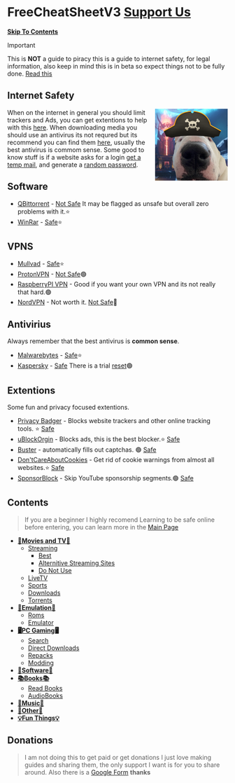 # FreeCheatSheetV3             [Support Us](https://github.com/FreeCheatSheet/FreeCheatSheetGuide/blob/main/README.md#donations)
[**Skip To Contents**](#contents)

> [!IMPORTANT]
> This is **NOT** a guide to piracy this is a guide to internet safety, for legal information, also keep in mind this is in beta so expect things not to be fully done. [Read this](https://github.com/FreeCheatSheet/FreeCheatSheetGuide/blob/main/LICENSE)

## Internet Safety
<img align="right" width="33%" src="https://github.com/FreeCheatSheet/FreeCheatSheetGuide/blob/main/PiracyDog.png">

When on the internet in general you should limit trackers and Ads, you can get extentions to help with this [here](https://github.com/FreeCheatSheet/FreeCheatSheetGuide/blob/main/README.md#extentions). When downloading media you should use an antivirus its not requred but its recommend you can find them [here](https://github.com/FreeCheatSheet/FreeCheatSheetGuide#antivirius), usually the best antivirus is commom sense. Some good to know stuff is if a website asks for a login [get a temp mail](https://temp-mail.org/en/), and generate a [random password](https://www.avast.com/en-us/random-password-generator#pc).

## Software
- [QBittorrent](https://www.qbittorrent.org/download) - [Not Safe](https://www.qbittorrent.org/download) It may be flagged as unsafe but overall zero problems with it.⭐
- [WinRar](https://www.win-rar.com/start.html?&L=0) - [Safe](https://www.urlvoid.com/scan/win-rar.com/)⭐
## VPNS
- [Mullvad](https://mullvad.net/en) - [Safe](https://www.urlvoid.com/scan/mullvad.net/)⭐
- [ProtonVPN](https://protonvpn.com/pricing) - [Not Safe](https://www.urlvoid.com/scan/protonvpn.com/)🟢
- [RaspberryPI VPN](https://www.youtube.com/watch?v=rtUl7BfCNMY) - Good if you want your own VPN and its not really that hard.🟢
- [NordVPN](https://nordvpn.com/) - Not worth it. [Not Safe](https://www.urlvoid.com/scan/nordvpn.com/)🔴
## Antivirius
Always remember that the best antivirus is **common sense**.
- [Malwarebytes](https://www.malwarebytes.com/mwb-download/thankyou) - [Safe](https://www.urlvoid.com/scan/malwarebytes.com/)⭐
- [Kaspersky](https://usa.kaspersky.com/downloads/free-antivirus) - [Safe](https://www.urlvoid.com/scan/usa.kaspersky.com/) There is a trial [reset](https://www.youtube.com/watch?v=RGcabZROdVc&t=534s)🟢

## Extentions
Some fun and privacy focused extentions.
- [Privacy Badger](https://privacybadger.org/) -  Blocks website trackers and other online tracking tools. ⭐ [Safe](https://www.urlvoid.com/scan/privacybadger.org/)
- [uBlockOrgin](https://github.com/gorhill/uBlock) - Blocks ads, this is the best blocker.⭐ [Safe](https://www.urlvoid.com/scan/github.com/)
- [Buster](https://github.com/dessant/buster) - automatically fills out captchas. 🟢 [Safe](https://www.urlvoid.com/scan/github.com/)
- [Don'tCareAboutCookies](https://github.com/OhMyGuus/I-Still-Dont-Care-About-Cookies) - Get rid of cookie warnings from almost all websites.⭐ [Safe](https://www.urlvoid.com/scan/github.com/)
- [SponsorBlock](https://sponsor.ajay.app/) - Skip YouTube sponsorship segments.🟢 [Safe](https://www.urlvoid.com/scan/sponsor.ajay.app/)

## Contents
> If you are a beginner I highly recomend Learning to be safe online before entering, you can learn more in the [Main Page](https://github.com/FreeCheatSheet/FreeCheatSheetGuide/blob/main/README.md#internet-safety)
- **[🍿Movies and TV🍿](https://github.com/FreeCheatSheet/FreeCheatSheetGuide/blob/main/Streaming.md)**
  - [Streaming](https://github.com/FreeCheatSheet/FreeCheatSheetGuide/blob/main/Streaming.md#streaming)
    - [Best](https://github.com/FreeCheatSheet/FreeCheatSheetGuide/blob/main/Streaming.md#best)
    - [Alternitive Streaming Sites](https://github.com/FreeCheatSheet/FreeCheatSheetGuide/blob/main/Streaming.md#alternitive-streaming-sites)
    - [Do Not Use](https://github.com/FreeCheatSheet/FreeCheatSheetGuide/blob/main/Streaming.md#do-not-use-any-of-these)  
  - [LiveTV](https://github.com/FreeCheatSheet/FreeCheatSheetGuide/blob/main/Streaming.md#livetv)
  - [Sports](https://github.com/FreeCheatSheet/FreeCheatSheetGuide/blob/main/Streaming.md#sports)
  - [Downloads](https://github.com/FreeCheatSheet/FreeCheatSheetGuide/blob/main/Streaming.md#downloads)
  - [Torrents](https://github.com/FreeCheatSheet/FreeCheatSheetGuide/blob/main/Streaming.md#torrents)
- **[💾Emulation💾](https://github.com/FreeCheatSheet/FreeCheatSheetGuide/blob/main/Emulation.md)**
  - [Roms](https://github.com/FreeCheatSheet/FreeCheatSheetGuide/blob/main/Emulation.md#roms)
  - [Emulator](https://github.com/FreeCheatSheet/FreeCheatSheetGuide/blob/main/Emulation.md#emulators) 
- **[🖥️PC Gaming🖥️](https://github.com/FreeCheatSheet/FreeCheatSheetGuide/blob/main/PCGaming.md)**
  - [Search](https://github.com/FreeCheatSheet/FreeCheatSheetGuide/blob/main/PCGaming.md#videogame-search)
  - [Direct Downloads](https://github.com/FreeCheatSheet/FreeCheatSheetGuide/blob/main/PCGaming.md#direct-downloads)
  - [Repacks](https://github.com/FreeCheatSheet/FreeCheatSheetGuide/blob/main/PCGaming.md#repack)
  - [Modding](https://github.com/FreeCheatSheet/FreeCheatSheetGuide/blob/main/PCGaming.md#modding)
- **[📁Software📁](https://github.com/FreeCheatSheet/FreeCheatSheetGuide/blob/main/Software.md)**
- **[📚Books📚](https://github.com/FreeCheatSheet/FreeCheatSheetGuide/blob/main/Books.md)**
  - [Read Books](https://github.com/FreeCheatSheet/FreeCheatSheetGuide/blob/main/Books.md#readbooks)
  - [AudioBooks](https://github.com/FreeCheatSheet/FreeCheatSheetGuide/blob/main/Books.md#audiobooks)
- **[🎵Music🎵](https://github.com/FreeCheatSheet/FreeCheatSheetGuide/blob/main/Music.md)**
- **[💽Other💽](https://github.com/FreeCheatSheet/FreeCheatSheetGuide/blob/main/Other.md)**
- **[💡Fun Things💡](https://github.com/FreeCheatSheet/FreeCheatSheetGuide/blob/main/Fun.md)**
## Donations 
> I am not doing this to get paid or get donations I just love making guides and sharing them, the only support I want is for you to share around. Also there is a [Google Form](https://forms.gle/YxBvMq8PBgZGTYyB9) **thanks**
